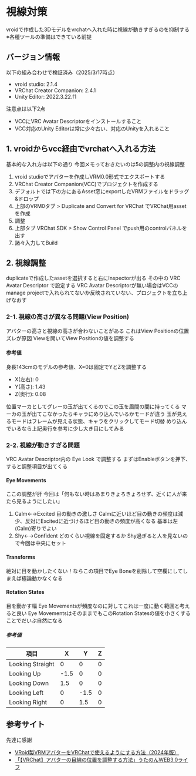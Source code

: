# 視線対策
vroidで作成した3Dモデルをvrchatへ入れた時に視線が動きすぎるのを抑制する
※各種ツールの準備はできている前提

## バージョン情報
以下の組み合わせで検証済み（2025/3/17時点）

- vroid studio: 2.1.4
- VRChat Creator Companion: 2.4.1
- Unity Editor: 2022.3.22.f1

注意点は以下2点
- VCCにVRC Avatar Descriptorをインストールすること
- VCC対応のUnity Editorは常に少々古い、対応のUnityを入れること

## 1. vroidからvcc経由でvrchatへ入れる方法
基本的な入れ方は以下の通り
今回メモっておきたいのは5の調整内の視線調整

1. vroid studioでアバターを作成しVRM0.0形式でエクスポートする
2. VRChat Creator Companion(VCC)でプロジェクトを作成する
3. デフォルトでは下の方にあるAsset窓にexportしたVRMファイルをドラッグ&ドロップ
4. 上部のVRM0タブ > Duplicate and Convert for VRChat でVRChat用assetを作成
5. 調整
6. 上部タブ VRChat SDK > Show Control Panel でpush用のcontrolパネルを出す
7. 諸々入力してBuild

## 2. 視線調整
duplicateで作成したassetを選択すると右にInspectorが出る
その中の VRC Avatar Descriptor で設定する
VRC Avatar Descriptorが無い場合はVCCのmanage projectで入れられてないか反映されていない、プロジェクトを立ち上げなおす

### 2-1. 視線の高さが異なる問題(View Position)
アバターの高さと視線の高さが合わないことがある
これはView Positionの位置ズレが原因
Viewを開いてView Positionの値を調整する

#### 参考値
身長143cmのモデルの参考値、X=0は固定でYとZを調整する

- X(左右): 0
- Y(高さ): 1.43
- Z(奥行): 0.08

位置マーカとしてグレーの玉が出てくるのでこの玉を眉間の間に持ってくる
マーカの玉が出てこなかったらキャラにめり込んでいるかモードが違う
玉が見えるモードはフレームが見える状態、キャラをクリックしてモード切替
めり込んでいるなら上記奥行を参考に少し大き目にしてみる

### 2-2. 視線が動きすぎる問題
VRC Avatar Descriptor内の Eye Look で調整する
まずはEnableボタンを押下、すると調整項目が出てくる

#### Eye Movements
ここの調整が肝
今回は「何もない時はあまりきょろきょろせず、近くに人が来たら見るようにしたい」

1. Calm←→Excited
目の動きの激しさ
Calmに近いほど目の動きの頻度は減少、反対にExcitedに近づけるほど目の動きの頻度が高くなる
基本は左(Calm)寄りでよい
2. Shy←→Confident
どのくらい視線を固定するか
Shy過ぎると人を見ないので今回は中央にセット

#### Transforms
絶対に目を動かしたくない！ならこの項目でEye Boneを削除して空欄にしてしまえば極論動かなくなる

#### Rotation States
目を動かす幅
Eye Movementsが頻度なのに対してこれは一度に動く範囲と考えると良い
Eye MovementsはそのままでもこのRotation Statesの値を小さくすることでだいぶ自然になる

##### 参考値

| 項目 | X | Y | Z |
|------------------|------|------|---|
| Looking Straight | 0    | 0    | 0 |
| Looking Up       | -1.5 | 0    | 0 |
| Looking Down     | 1.5  | 0    | 0 |
| Looking Left     | 0    | -1.5 | 0 |
| Looking Right    | 0    | 1.5  | 0 |

## 参考サイト
先達に感謝

- [VRoid製VRMアバターをVRChatで使えるようにする方法（2024年版）](https://note.com/unsoluble_sugar/n/n4546b5eaf00f)
- [「【VRChat】アバターの目線の位置を調整する方法」うたのんWEB3.0ライフ](https://utanoblog.net/category5/viewposition.htm)
